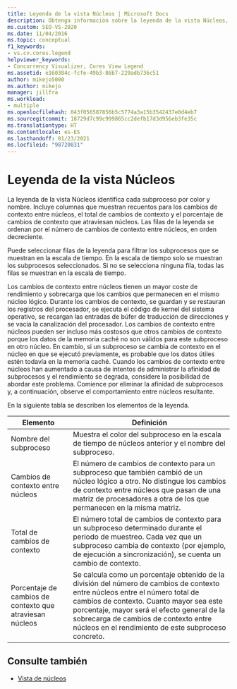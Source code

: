 ```yaml
---
title: Leyenda de la vista Núcleos | Microsoft Docs
description: Obtenga información sobre la leyenda de la vista Núcleos, que proporciona datos de cambio de contexto tabulares y selección de subprocesos. Obtenga también información sobre los cambios de contexto y el rendimiento.
ms.custom: SEO-VS-2020
ms.date: 11/04/2016
ms.topic: conceptual
f1_keywords:
- vs.cv.cores.legend
helpviewer_keywords:
- Concurrency Visualizer, Cores View Legend
ms.assetid: e160384c-fcfe-49b3-86b7-229adb736c51
author: mikejo5000
ms.author: mikejo
manager: jillfra
ms.workload:
- multiple
ms.openlocfilehash: 043f056587856b5c5774a3a15b3542437e0d4eb7
ms.sourcegitcommit: 18729d7c99c999865cc2defb17d3d956eb3fe35c
ms.translationtype: HT
ms.contentlocale: es-ES
ms.lasthandoff: 01/23/2021
ms.locfileid: "98720831"
---
```

# <a name="cores-view-legend"></a>Leyenda de la vista Núcleos
La leyenda de la vista Núcleos identifica cada subproceso por color y nombre. Incluye columnas que muestran recuentos para los cambios de contexto entre núcleos, el total de cambios de contexto y el porcentaje de cambios de contexto que atraviesan núcleos. Las filas de la leyenda se ordenan por el número de cambios de contexto entre núcleos, en orden decreciente.

 Puede seleccionar filas de la leyenda para filtrar los subprocesos que se muestran en la escala de tiempo. En la escala de tiempo solo se muestran los subprocesos seleccionados. Si no se selecciona ninguna fila, todas las filas se muestran en la escala de tiempo.

 Los cambios de contexto entre núcleos tienen un mayor coste de rendimiento y sobrecarga que los cambios que permanecen en el mismo núcleo lógico. Durante los cambios de contexto, se guardan y se restauran los registros del procesador, se ejecuta el código de kernel del sistema operativo, se recargan las entradas de búfer de traducción de direcciones y se vacía la canalización del procesador. Los cambios de contexto entre núcleos pueden ser incluso más costosos que otros cambios de contexto porque los datos de la memoria caché no son válidos para este subproceso en otro núcleo. En cambio, si un subproceso se cambia de contexto en el núcleo en que se ejecutó previamente, es probable que los datos útiles estén todavía en la memoria caché. Cuando los cambios de contexto entre núcleos han aumentado a causa de intentos de administrar la afinidad de subprocesos y el rendimiento se degrada, considere la posibilidad de abordar este problema. Comience por eliminar la afinidad de subprocesos y, a continuación, observe el comportamiento entre núcleos resultante.

 En la siguiente tabla se describen los elementos de la leyenda.

|Elemento|Definición|
|-------------|----------------|
|Nombre del subproceso|Muestra el color del subproceso en la escala de tiempo de núcleos anterior y el nombre del subproceso.|
|Cambios de contexto entre núcleos|El número de cambios de contexto para un subproceso que también cambió de un núcleo lógico a otro. No distingue los cambios de contexto entre núcleos que pasan de una matriz de procesadores a otra de los que permanecen en la misma matriz.|
|Total de cambios de contexto|El número total de cambios de contexto para un subproceso determinado durante el periodo de muestreo. Cada vez que un subproceso cambia de contexto (por ejemplo, de ejecución a sincronización), se cuenta un cambio de contexto.|
|Porcentaje de cambios de contexto que atraviesan núcleos|Se calcula como un porcentaje obtenido de la división del número de cambios de contexto entre núcleos entre el número total de cambios de contexto. Cuanto mayor sea este porcentaje, mayor será el efecto general de la sobrecarga de cambios de contexto entre núcleos en el rendimiento de este subproceso concreto.|

## <a name="see-also"></a>Consulte también
- [Vista de núcleos](../profiling/cores-view.md)
